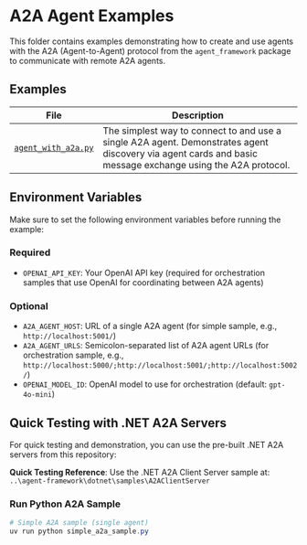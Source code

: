 # A2A Agent Examples

This folder contains examples demonstrating how to create and use agents with the A2A (Agent-to-Agent) protocol from the `agent_framework` package to communicate with remote A2A agents.

## Examples

| File | Description |
|------|-------------|
| [`agent_with_a2a.py`](simple_a2a_sample.py) | The simplest way to connect to and use a single A2A agent. Demonstrates agent discovery via agent cards and basic message exchange using the A2A protocol. |

## Environment Variables

Make sure to set the following environment variables before running the example:

### Required
- `OPENAI_API_KEY`: Your OpenAI API key (required for orchestration samples that use OpenAI for coordinating between A2A agents)

### Optional
- `A2A_AGENT_HOST`: URL of a single A2A agent (for simple sample, e.g., `http://localhost:5001/`)
- `A2A_AGENT_URLS`: Semicolon-separated list of A2A agent URLs (for orchestration sample, e.g., `http://localhost:5000/;http://localhost:5001/;http://localhost:5002/`)
- `OPENAI_MODEL_ID`: OpenAI model to use for orchestration (default: `gpt-4o-mini`)

## Quick Testing with .NET A2A Servers

For quick testing and demonstration, you can use the pre-built .NET A2A servers from this repository:

**Quick Testing Reference**: Use the .NET A2A Client Server sample at:
`..\agent-framework\dotnet\samples\A2AClientServer`

### Run Python A2A Sample
```powershell
# Simple A2A sample (single agent)
uv run python simple_a2a_sample.py
```